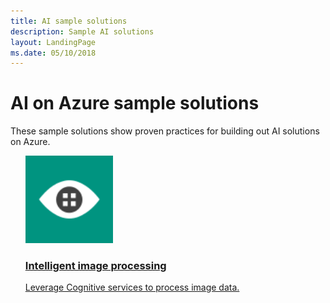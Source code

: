 ```yaml
---
title: AI sample solutions
description: Sample AI solutions
layout: LandingPage
ms.date: 05/10/2018
---
```

# AI on Azure sample solutions

These sample solutions show proven practices for building out AI solutions on Azure.

<ul class="panelContent">
<li style="display: flex; flex-direction: column;">
    <a href="./intelligent-apps-image-processing.md" style="display: flex; flex-direction: column; flex: 1 0 auto;">
        <div class="cardSize" style="flex: 1 0 auto; display: flex;">
            <div class="cardPadding" style="display: flex;">
                <div class="card">
                    <div class="cardImageOuter">
                        <div class="cardImage">
                            <img src="./media/computer-vision.svg" height="140px" />
                        </div>
                    </div>
                    <div class="cardText">
                        <h3>Intelligent image processing</h3>
                        <p>Leverage Cognitive services to process image data.</p>
                    </div>
                </div>
            </div>
        </div>
    </a>
</li>
</ul>
